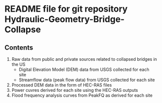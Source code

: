 # README file for git repository Hydraulic-Geometry-Bridge-Collapse
## Contents
1. Raw data from public and private sources related to collapsed bridges in the US
    - Digital Elevation Model (DEM) data from USGS collected for each site
    - Streamflow data (peak flow data) from USGS collected for each site
2. Processed DEM data in the form of HEC-RAS files
3. Power cuvres derived for each site using the HEC-RAS outputs
4. Flood frequency analysis curves from PeakFQ as derived for each site
